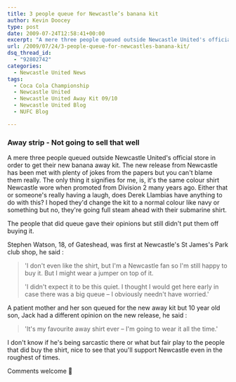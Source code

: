 ```yaml
---
title: 3 people queue for Newcastle’s banana kit
author: Kevin Doocey
type: post
date: 2009-07-24T12:58:41+00:00
excerpt: "A mere three people queued outside Newcastle United's official store in order to get their new banana away kit. The new"
url: /2009/07/24/3-people-queue-for-newcastles-banana-kit/
dsq_thread_id:
  - "92802742"
categories:
  - Newcastle United News
tags:
  - Coca Cola Championship
  - Newcastle United
  - Newcastle United Away Kit 09/10
  - Newcastle United Blog
  - NUFC Blog

---
```

### Away strip - Not going to sell that well

A mere three people  queued outside Newcastle United's official store in order to get their new banana away kit. The new release from Newcastle has been met with plenty of jokes from the papers but you can't blame them really. The only thing it signifies for me, is, it's the same colour shirt Newcastle wore when promoted from Division 2 many years ago. Either that or someone's really having a laugh, does Derek Llambias have anything to do with this? I hoped they'd change the kit to a normal colour like navy or something but no, they're going full steam ahead with their submarine shirt.

The people that did queue gave their opinions but still didn't put them off buying it.

Stephen Watson, 18, of Gateshead, was first at Newcastle's St James's Park club shop, he said :

> 'I don't even like the shirt, but I'm a Newcastle fan so I'm still happy to buy it. But I might wear a jumper on top of it.
>
> 'I didn't expect it to be this quiet. I thought I would get here early in case there was a big queue – I obviously needn't have worried.'

A patient mother and her son queued for the new away kit but 10 year old son, Jack had a different opinion on the new release, he said :

> 'It's my favourite away shirt ever – I'm going to wear it all the time.'

I don't know if he's being sarcastic there or what but fair play to the people that did buy the shirt, nice to see that you'll support Newcastle even in the roughest of times.

Comments welcome 🙂
